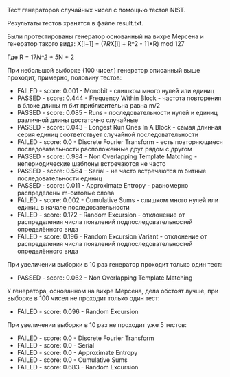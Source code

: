 Тест генераторов случайных чисел с помощью тестов NIST.

Результаты тестов хранятся в файле result.txt.

Были протестированы генератор основанный на вихре Мерсена и генератор такого вида:
X[i+1] = (7*R*X[i] + R^2 - 11*R) mod 127 

Где R = 17*N^2 + 5*N + 2

При небольшой выборке (100 чисел) генератор описанный выше проходит, примерно, половину тестов:

- FAILED - score: 0.001 - Monobit - слишком много нулей или единиц
- PASSED - score: 0.444 - Frequency Within Block - частота повторения в блоке длины m бит приблизительна равна m/2
- PASSED - score: 0.085 - Runs - последовательности нулей и единиц различной длины достаточно случайные 
- PASSED - score: 0.043 - Longest Run Ones In A Block - самая длинная серия единиц соответствует случайной последовательности 
- FAILED - score: 0.0 - Discrete Fourier Transform - есть повторяющиеся последовательности расположенные друг рядом с другом
- PASSED - score: 0.984 - Non Overlapping Template Matching - непериодические шаблоны встречаются не часто
- PASSED - score: 0.564 - Serial - не часто встречаются m битные последовательности единиц
- PASSED - score: 0.011 - Approximate Entropy - равномерно распределены m-битовые слова 
- FAILED - score: 0.002 - Cumulative Sums - слишком много нулей или единиц в начале последовательности
- FAILED - score: 0.172 - Random Excursion - отклонение от распределения числа появлений подпоследовательностей определённого вида
- FAILED - score: 0.196 - Random Excursion Variant - отклонение от распределения числа появлений подпоследовательностей определённого вида 

При увеличении выборки в 10 раз генератор проходит только один тест:

- PASSED - score: 0.062 - Non Overlapping Template Matching



У генератора, основанном на вихре Мерсена, дела обстоят лучше, при выборке в 100 чисел не проходит только один тест:

- FAILED - score: 0.096 - Random Excursion

При увеличении выборки в 10 раз не проходит уже 5 тестов:

- FAILED - score: 0.0 - Discrete Fourier Transform 
- FAILED - score: 0.0 - Serial 
- FAILED - score: 0.0 - Approximate Entropy 
- FAILED - score: 0.0 - Cumulative Sums 
- FAILED - score: 0.683 - Random Excursion 
